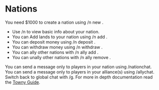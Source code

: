 # Nations

You need $1000 to create a nation using /n new <NationName>.
  - Use /n to view basic info about your nation.
  - You can Add lands to your nation using /n add <TownName>.
  - You can deposit money using /n deposit <amount>.
  - You can withdraw money using /n withdraw <amount>.
  - You can ally other nations with /n ally add <NationName>.
  - You can unally other nations with /n ally remove <NationName>.

You can send a message only to players in your nation using /nationchat.
You can send a message only to players in your alliance(s) using /allychat.
Switch back to global chat with /g.
For more in depth documentation read the [Towny Guide](https://github.com/TownyAdvanced/Towny/wiki/How-Towny-Works).
